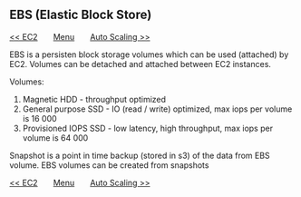 ## EBS (Elastic Block Store)



[<< EC2](/page/aws_architect/003_ec2)
&nbsp;&nbsp;&nbsp;&nbsp;&nbsp;
[Menu](/page/aws_architect)
&nbsp;&nbsp;&nbsp;&nbsp;&nbsp;
[Auto Scaling >>](/page/aws_architect/005_autoscaling)



EBS is a persisten block storage volumes which can be used (attached) by EC2. Volumes can be detached and attached between EC2 instances.

Volumes:

1. Magnetic HDD - throughput optimized  
2. General purpose SSD - IO (read / write) optimized, max iops per volume is 16 000  
3. Provisioned IOPS SSD - low latency, high throughput, max iops per volume is 64 000

Snapshot is a point in time backup (stored in s3) of the data from EBS volume. EBS volumes can be created from snapshots



[<< EC2](/page/aws_architect/003_ec2)
&nbsp;&nbsp;&nbsp;&nbsp;&nbsp;
[Menu](/page/aws_architect)
&nbsp;&nbsp;&nbsp;&nbsp;&nbsp;
[Auto Scaling >>](/page/aws_architect/005_autoscaling)